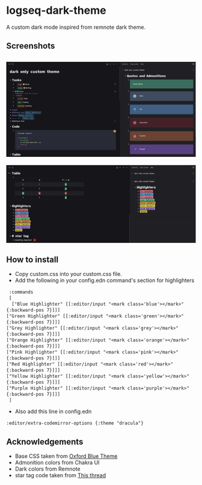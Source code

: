 # logseq-dark-theme
A custom dark mode inspired from remnote dark theme.

## Screenshots

![Screen1](screenshot1.png)
---
![Screen2](screenshot2.png)

## How to install

- Copy custom.css into your custom.css file.
- Add the following in your config.edn command's section for highlighters
```
 :commands
 [
  ["Blue Highlighter" [[:editor/input "<mark class='blue'></mark>" {:backward-pos 7}]]]
["Green Highlighter" [[:editor/input "<mark class='green'></mark>" {:backward-pos 7}]]]
["Grey Highlighter" [[:editor/input "<mark class='grey'></mark>" {:backward-pos 7}]]]
["Orange Highlighter" [[:editor/input "<mark class='orange'></mark>" {:backward-pos 7}]]]
["Pink Highlighter" [[:editor/input "<mark class='pink'></mark>" {:backward-pos 7}]]]
["Red Highlighter" [[:editor/input "<mark class='red'></mark>" {:backward-pos 7}]]]
["Yellow Highlighter" [[:editor/input "<mark class='yellow'></mark>" {:backward-pos 7}]]]
["Purple Highlighter" [[:editor/input "<mark class='purple'></mark>" {:backward-pos 7}]]]
 ]
```

- Also add this line in config.edn
```
:editor/extra-codemirror-options {:theme "dracula"}
```

## Acknowledgements
- Base CSS taken from [Oxford Blue Theme](https://github.com/blueteafrog/logseq-oxfordblue-theme)
- Admonition colors from Chakra UI
- Dark colors from Remnote
- star tag code taken from [This thread](https://discuss.logseq.com/t/custom-tags-rendering-with-emojis/709)
